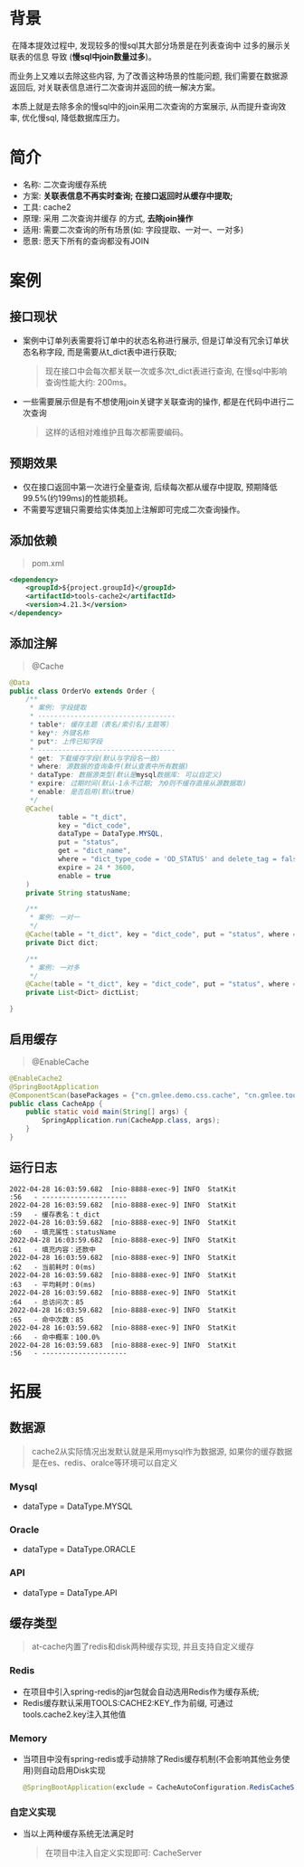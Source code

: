 # 背景

​		在降本提效过程中, 发现较多的慢sql其大部分场景是在列表查询中 过多的展示关联表的信息 导致 (**慢sql中join数量过多**)。

而业务上又难以去除这些内容, 为了改善这种场景的性能问题, 我们需要在数据源返回后, 对关联表信息进行二次查询并返回的统一解决方案。

​		本质上就是去除多余的慢sql中的join采用二次查询的方案展示, 从而提升查询效率, 优化慢sql, 降低数据库压力。



# 简介



- 名称: 二次查询缓存系统
- 方案: **关联表信息不再实时查询; 在接口返回时从缓存中提取;**
- 工具: cache2
- 原理: 采用 二次查询并缓存 的方式, **去除join操作**
- 适用: 需要二次查询的所有场景(如: 字段提取、一对一、一对多)
- 愿景: 愿天下所有的查询都没有JOIN



# 案例

## 接口现状

- 案例中订单列表需要将订单中的状态名称进行展示, 但是订单没有冗余订单状态名称字段, 而是需要从t_dict表中进行获取;

  >  现在接口中会每次都关联一次或多次t_dict表进行查询, 在慢sql中影响查询性能大约: 200ms。

- 一些需要展示但是有不想使用join关键字关联查询的操作, 都是在代码中进行二次查询

  > 这样的话相对难维护且每次都需要编码。



## 预期效果

- 仅在接口返回中第一次进行全量查询, 后续每次都从缓存中提取, 预期降低99.5%(约199ms)的性能损耗。
- 不需要写逻辑只需要给实体类加上注解即可完成二次查询操作。



## 添加依赖

> pom.xml

```xml
<dependency>
    <groupId>${project.groupId}</groupId>
    <artifactId>tools-cache2</artifactId>
    <version>4.21.3</version>
</dependency>
```



## 添加注解

>@Cache

```java
@Data
public class OrderVo extends Order {
    /**
     * 案例: 字段提取
     * ----------------------------------
     * table*: 缓存主题（表名/索引名/主题等）
     * key*: 外键名称
     * put*: 上传已知字段
     * ----------------------------------
     * get: 下载缓存字段(默认与字段名一致)
     * where: 源数据的查询条件(默认查表中所有数据)
     * dataType: 数据源类型(默认是mysql数据库: 可以自定义)
     * expire: 过期时间(默认-1永不过期; 为0则不缓存直接从源数据取)
     * enable: 是否启用(默认true)
     */
    @Cache(
            table = "t_dict",
            key = "dict_code",
            dataType = DataType.MYSQL,
            put = "status",
            get = "dict_name",
            where = "dict_type_code = 'OD_STATUS' and delete_tag = false",
            expire = 24 * 3600,
            enable = true
    )
    private String statusName;

    /**
     * 案例: 一对一
     */
    @Cache(table = "t_dict", key = "dict_code", put = "status", where = "dict_type_code = 'OD_STATUS' and delete_tag = false")
    private Dict dict;

    /**
     * 案例: 一对多
     */
    @Cache(table = "t_dict", key = "dict_code", put = "status", where = "dict_type_code = 'OD_STATUS' and delete_tag = false", expire = 0)
    private List<Dict> dictList;

}
```



## 启用缓存

> @EnableCache

```java
@EnableCache2
@SpringBootApplication
@ComponentScan(basePackages = {"cn.gmlee.demo.css.cache", "cn.gmlee.tools"})
public class CacheApp {
    public static void main(String[] args) {
        SpringApplication.run(CacheApp.class, args);
    }
}
```





## 运行日志

```text
2022-04-28 16:03:59.682  [nio-8888-exec-9] INFO  StatKit                   :56   - ---------------------
2022-04-28 16:03:59.682  [nio-8888-exec-9] INFO  StatKit                   :59   - 缓存表名：t_dict
2022-04-28 16:03:59.682  [nio-8888-exec-9] INFO  StatKit                   :60   - 填充属性：statusName
2022-04-28 16:03:59.682  [nio-8888-exec-9] INFO  StatKit                   :61   - 填充内容：还款中
2022-04-28 16:03:59.682  [nio-8888-exec-9] INFO  StatKit                   :62   - 当前耗时：0(ms)
2022-04-28 16:03:59.682  [nio-8888-exec-9] INFO  StatKit                   :63   - 平均耗时：0(ms)
2022-04-28 16:03:59.682  [nio-8888-exec-9] INFO  StatKit                   :64   - 总访问次：85
2022-04-28 16:03:59.682  [nio-8888-exec-9] INFO  StatKit                   :65   - 命中次数：85
2022-04-28 16:03:59.682  [nio-8888-exec-9] INFO  StatKit                   :66   - 命中概率：100.0%
2022-04-28 16:03:59.683  [nio-8888-exec-9] INFO  StatKit                   :56   - ---------------------
```





# 拓展



## 数据源

> cache2从实际情况出发默认就是采用mysql作为数据源, 如果你的缓存数据是在es、redis、oralce等环境可以自定义



### Mysql

- dataType = DataType.MYSQL



### Oracle

- dataType = DataType.ORACLE



### API

- dataType = DataType.API



## 缓存类型

> at-cache内置了redis和disk两种缓存实现, 并且支持自定义缓存



### Redis

- 在项目中引入spring-redis的jar包就会自动选用Redis作为缓存系统; 
- Redis缓存默认采用TOOLS:CACHE2:KEY_作为前缀, 可通过tools.cache2.key注入其他值





### Memory

- 当项目中没有spring-redis或手动排除了Redis缓存机制(不会影响其他业务使用)则自动启用Disk实现

  ```java
  @SpringBootApplication(exclude = CacheAutoConfiguration.RedisCacheServerConfig.class)
  ```



### 自定义实现

- 当以上两种缓存系统无法满足时

  > 在项目中注入自定义实现即可: CacheServer


